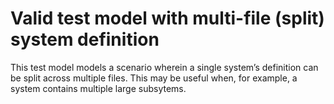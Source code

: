 # Valid test model with multi-file (split) system definition

This test model models a scenario wherein a single system’s definition can be split across multiple
files. This may be useful when, for example, a system contains multiple large subsytems.
